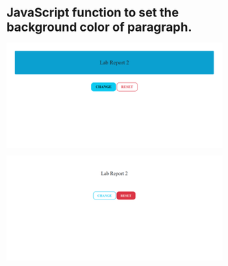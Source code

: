 # JavaScript function to set the background color of paragraph.

![Change](./output.png)

![Reset](./output2.png)